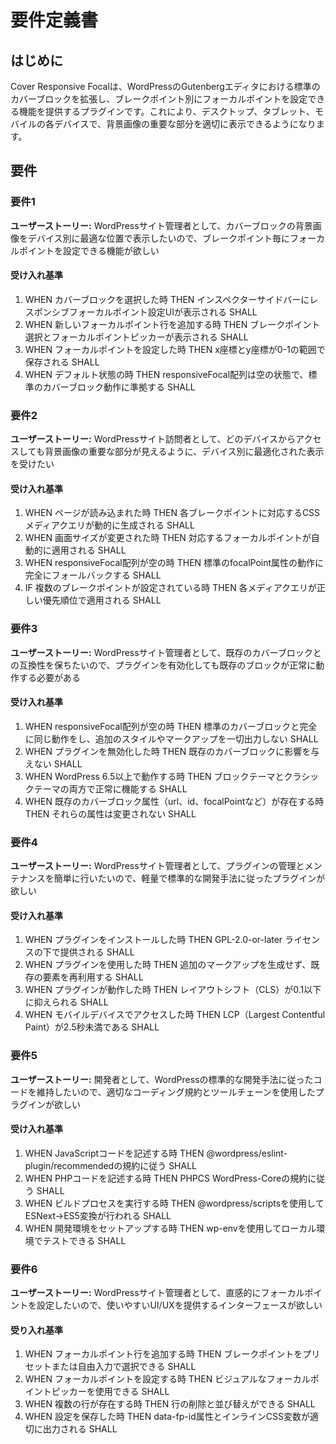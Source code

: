 # 要件定義書

## はじめに

Cover Responsive Focalは、WordPressのGutenbergエディタにおける標準のカバーブロックを拡張し、ブレークポイント別にフォーカルポイントを設定できる機能を提供するプラグインです。これにより、デスクトップ、タブレット、モバイルの各デバイスで、背景画像の重要な部分を適切に表示できるようになります。

## 要件

### 要件1

**ユーザーストーリー:** WordPressサイト管理者として、カバーブロックの背景画像をデバイス別に最適な位置で表示したいので、ブレークポイント毎にフォーカルポイントを設定できる機能が欲しい

#### 受け入れ基準

1. WHEN カバーブロックを選択した時 THEN インスペクターサイドバーにレスポンシブフォーカルポイント設定UIが表示される SHALL
2. WHEN 新しいフォーカルポイント行を追加する時 THEN ブレークポイント選択とフォーカルポイントピッカーが表示される SHALL
3. WHEN フォーカルポイントを設定した時 THEN x座標とy座標が0-1の範囲で保存される SHALL
4. WHEN デフォルト状態の時 THEN responsiveFocal配列は空の状態で、標準のカバーブロック動作に準拠する SHALL

### 要件2

**ユーザーストーリー:** WordPressサイト訪問者として、どのデバイスからアクセスしても背景画像の重要な部分が見えるように、デバイス別に最適化された表示を受けたい

#### 受け入れ基準

1. WHEN ページが読み込まれた時 THEN 各ブレークポイントに対応するCSSメディアクエリが動的に生成される SHALL
2. WHEN 画面サイズが変更された時 THEN 対応するフォーカルポイントが自動的に適用される SHALL
3. WHEN responsiveFocal配列が空の時 THEN 標準のfocalPoint属性の動作に完全にフォールバックする SHALL
4. IF 複数のブレークポイントが設定されている時 THEN 各メディアクエリが正しい優先順位で適用される SHALL

### 要件3

**ユーザーストーリー:** WordPressサイト管理者として、既存のカバーブロックとの互換性を保ちたいので、プラグインを有効化しても既存のブロックが正常に動作する必要がある

#### 受け入れ基準

1. WHEN responsiveFocal配列が空の時 THEN 標準のカバーブロックと完全に同じ動作をし、追加のスタイルやマークアップを一切出力しない SHALL
2. WHEN プラグインを無効化した時 THEN 既存のカバーブロックに影響を与えない SHALL
3. WHEN WordPress 6.5以上で動作する時 THEN ブロックテーマとクラシックテーマの両方で正常に機能する SHALL
4. WHEN 既存のカバーブロック属性（url、id、focalPointなど）が存在する時 THEN それらの属性は変更されない SHALL

### 要件4

**ユーザーストーリー:** WordPressサイト管理者として、プラグインの管理とメンテナンスを簡単に行いたいので、軽量で標準的な開発手法に従ったプラグインが欲しい

#### 受け入れ基準

1. WHEN プラグインをインストールした時 THEN GPL-2.0-or-later ライセンスの下で提供される SHALL
2. WHEN プラグインを使用した時 THEN 追加のマークアップを生成せず、既存の<img>要素を再利用する SHALL
3. WHEN プラグインが動作した時 THEN レイアウトシフト（CLS）が0.1以下に抑えられる SHALL
4. WHEN モバイルデバイスでアクセスした時 THEN LCP（Largest Contentful Paint）が2.5秒未満である SHALL

### 要件5

**ユーザーストーリー:** 開発者として、WordPressの標準的な開発手法に従ったコードを維持したいので、適切なコーディング規約とツールチェーンを使用したプラグインが欲しい

#### 受け入れ基準

1. WHEN JavaScriptコードを記述する時 THEN @wordpress/eslint-plugin/recommendedの規約に従う SHALL
2. WHEN PHPコードを記述する時 THEN PHPCS WordPress-Coreの規約に従う SHALL
3. WHEN ビルドプロセスを実行する時 THEN @wordpress/scriptsを使用してESNext→ES5変換が行われる SHALL
4. WHEN 開発環境をセットアップする時 THEN wp-envを使用してローカル環境でテストできる SHALL

### 要件6

**ユーザーストーリー:** WordPressサイト管理者として、直感的にフォーカルポイントを設定したいので、使いやすいUI/UXを提供するインターフェースが欲しい

#### 受り入れ基準

1. WHEN フォーカルポイント行を追加する時 THEN ブレークポイントをプリセットまたは自由入力で選択できる SHALL
2. WHEN フォーカルポイントを設定する時 THEN ビジュアルなフォーカルポイントピッカーを使用できる SHALL
3. WHEN 複数の行が存在する時 THEN 行の削除と並び替えができる SHALL
4. WHEN 設定を保存した時 THEN data-fp-id属性とインラインCSS変数が適切に出力される SHALL